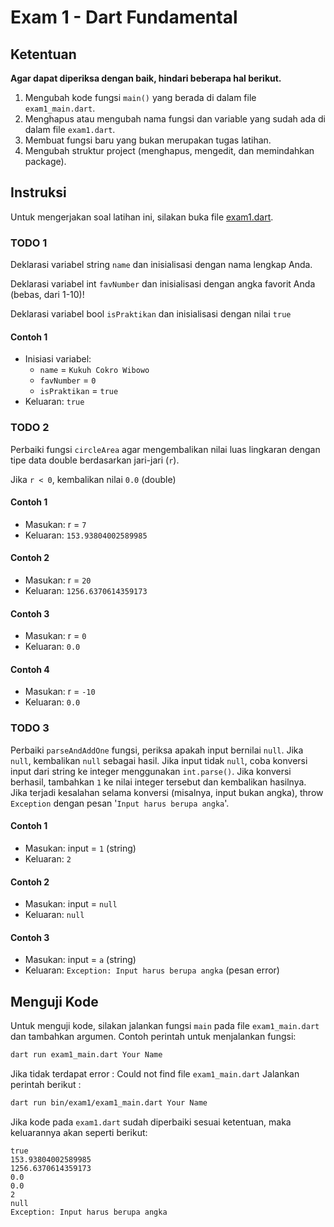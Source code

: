 # Exam 1 - Dart Fundamental

## Ketentuan

**Agar dapat diperiksa dengan baik, hindari beberapa hal berikut.**

1. Mengubah kode fungsi `main()` yang berada di dalam file `exam1_main.dart`.
2. Menghapus atau mengubah nama fungsi dan variable yang sudah ada di dalam file `exam1.dart`.
3. Membuat fungsi baru yang bukan merupakan tugas latihan.
4. Mengubah struktur project (menghapus, mengedit, dan memindahkan package).

## Instruksi

Untuk mengerjakan soal latihan ini, silakan buka file [exam1.dart](./exam1.dart).

### TODO 1

Deklarasi variabel string `name` dan inisialisasi dengan nama lengkap Anda.

Deklarasi variabel int `favNumber` dan inisialisasi dengan angka favorit Anda (bebas, dari 1-10)!

Deklarasi variabel bool `isPraktikan` dan inisialisasi dengan nilai `true`

#### Contoh 1

- Inisiasi variabel:
  - `name` = `Kukuh Cokro Wibowo`
  - `favNumber` = `0`
  - `isPraktikan` = `true`
- Keluaran: `true`

### TODO 2

Perbaiki fungsi `circleArea` agar mengembalikan nilai luas lingkaran dengan tipe data double berdasarkan
jari-jari (`r`).

Jika `r < 0`, kembalikan nilai `0.0` (double)

#### Contoh 1

- Masukan: r = `7`
- Keluaran: `153.93804002589985`

#### Contoh 2

- Masukan: r = `20`
- Keluaran: `1256.6370614359173`

#### Contoh 3

- Masukan: r = `0`
- Keluaran: `0.0`

#### Contoh 4

- Masukan: r = `-10`
- Keluaran: `0.0`

### TODO 3

Perbaiki `parseAndAddOne` fungsi, periksa apakah input bernilai `null`. Jika `null`, kembalikan `null` sebagai hasil.
Jika input tidak `null`, coba konversi input dari string ke integer menggunakan `int.parse()`. Jika konversi berhasil,
tambahkan `1` ke nilai integer tersebut dan kembalikan hasilnya. Jika terjadi kesalahan selama konversi (misalnya, input
bukan angka), throw `Exception` dengan pesan '`Input harus berupa angka`'.

#### Contoh 1

- Masukan: input = `1` (string)
- Keluaran: `2`

#### Contoh 2

- Masukan: input = `null`
- Keluaran: `null`

#### Contoh 3

- Masukan: input = `a` (string)
- Keluaran: `Exception: Input harus berupa angka` (pesan error)

## Menguji Kode

Untuk menguji kode, silakan jalankan fungsi `main` pada file `exam1_main.dart` dan tambahkan argumen. Contoh perintah
untuk menjalankan fungsi:

```bash
dart run exam1_main.dart Your Name
```
Jika tidak terdapat error : Could not find file `exam1_main.dart` Jalankan perintah berikut :
```bash
dart run bin/exam1/exam1_main.dart Your Name
```


Jika kode pada `exam1.dart` sudah diperbaiki sesuai ketentuan, maka keluarannya akan seperti berikut:

```console
true
153.93804002589985
1256.6370614359173
0.0
0.0
2
null
Exception: Input harus berupa angka
```
